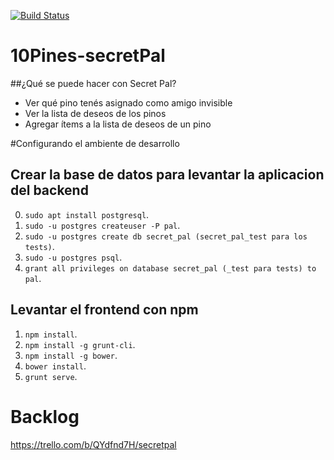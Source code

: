 [![Build Status](https://travis-ci.org/10PinesLabs/secretPal.svg?branch=master)](https://travis-ci.org/10PinesLabs/secretPal)

# 10Pines-secretPal

##¿Qué se puede hacer con Secret Pal?

* Ver qué pino tenés asignado como amigo invisible 
* Ver la lista de deseos de los pinos 
* Agregar ítems a la lista de deseos de un pino 

#Configurando el ambiente de desarrollo

## Crear la base de datos para levantar la aplicacion del backend
0. `sudo apt install postgresql`.
1. `sudo -u postgres createuser -P pal`.
2. `sudo -u postgres create db secret_pal (secret_pal_test para los tests)`.
3. `sudo -u postgres psql`.
4. `grant all privileges on database secret_pal (_test para tests) to pal`.

## Levantar el frontend con npm
1. `npm install`.
2. `npm install -g grunt-cli`.
3. `npm install -g bower`.
4. `bower install`.
5. `grunt serve`.


# Backlog

https://trello.com/b/QYdfnd7H/secretpal


